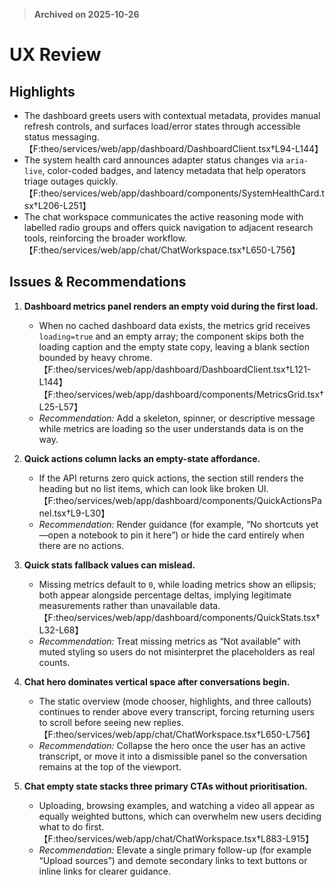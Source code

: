 > **Archived on 2025-10-26**

# UX Review

## Highlights
- The dashboard greets users with contextual metadata, provides manual refresh controls, and surfaces load/error states through accessible status messaging. 【F:theo/services/web/app/dashboard/DashboardClient.tsx†L94-L144】
- The system health card announces adapter status changes via `aria-live`, color-coded badges, and latency metadata that help operators triage outages quickly. 【F:theo/services/web/app/dashboard/components/SystemHealthCard.tsx†L206-L251】
- The chat workspace communicates the active reasoning mode with labelled radio groups and offers quick navigation to adjacent research tools, reinforcing the broader workflow. 【F:theo/services/web/app/chat/ChatWorkspace.tsx†L650-L756】

## Issues & Recommendations

1. **Dashboard metrics panel renders an empty void during the first load.**
   - When no cached dashboard data exists, the metrics grid receives `loading=true` and an empty array; the component skips both the loading caption and the empty state copy, leaving a blank section bounded by heavy chrome. 【F:theo/services/web/app/dashboard/DashboardClient.tsx†L121-L144】【F:theo/services/web/app/dashboard/components/MetricsGrid.tsx†L25-L57】
   - *Recommendation:* Add a skeleton, spinner, or descriptive message while metrics are loading so the user understands data is on the way.

2. **Quick actions column lacks an empty-state affordance.**
   - If the API returns zero quick actions, the section still renders the heading but no list items, which can look like broken UI. 【F:theo/services/web/app/dashboard/components/QuickActionsPanel.tsx†L9-L30】
   - *Recommendation:* Render guidance (for example, “No shortcuts yet—open a notebook to pin it here”) or hide the card entirely when there are no actions.

3. **Quick stats fallback values can mislead.**
   - Missing metrics default to `0`, while loading metrics show an ellipsis; both appear alongside percentage deltas, implying legitimate measurements rather than unavailable data. 【F:theo/services/web/app/dashboard/components/QuickStats.tsx†L32-L68】
   - *Recommendation:* Treat missing metrics as “Not available” with muted styling so users do not misinterpret the placeholders as real counts.

4. **Chat hero dominates vertical space after conversations begin.**
   - The static overview (mode chooser, highlights, and three callouts) continues to render above every transcript, forcing returning users to scroll before seeing new replies. 【F:theo/services/web/app/chat/ChatWorkspace.tsx†L650-L756】
   - *Recommendation:* Collapse the hero once the user has an active transcript, or move it into a dismissible panel so the conversation remains at the top of the viewport.

5. **Chat empty state stacks three primary CTAs without prioritisation.**
   - Uploading, browsing examples, and watching a video all appear as equally weighted buttons, which can overwhelm new users deciding what to do first. 【F:theo/services/web/app/chat/ChatWorkspace.tsx†L883-L915】
   - *Recommendation:* Elevate a single primary follow-up (for example “Upload sources”) and demote secondary links to text buttons or inline links for clearer guidance.
